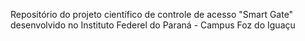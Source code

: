 Repositório do projeto científico de controle de acesso "Smart Gate" desenvolvido no Instituto Federel do Paraná - Campus Foz do Iguaçu
